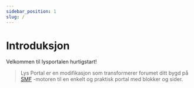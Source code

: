 ```yaml
---
sidebar_position: 1
slug: /
---
```


# Introduksjon

Velkommen til lysportalen hurtigstart!

> Lys Portal er en modifikasjon som transformerer forumet ditt bygd på [SMF](https://www.simplemachines.org) -motoren til en enkelt og praktisk portal med blokker og sider.
